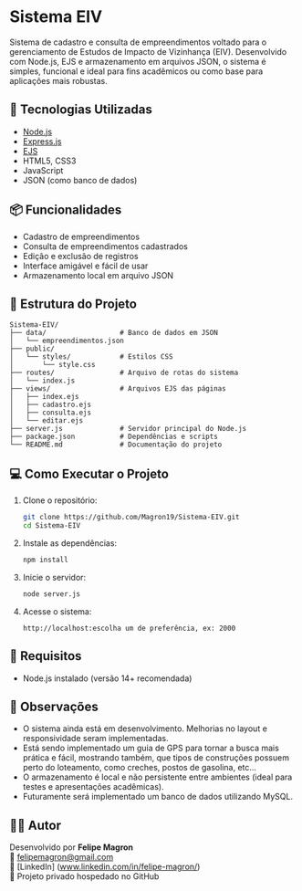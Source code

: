 # Sistema EIV

Sistema de cadastro e consulta de empreendimentos voltado para o gerenciamento de Estudos de Impacto de Vizinhança (EIV). Desenvolvido com Node.js, EJS e armazenamento em arquivos JSON, o sistema é simples, funcional e ideal para fins acadêmicos ou como base para aplicações mais robustas.

## 🚀 Tecnologias Utilizadas

- [Node.js](https://nodejs.org/)
- [Express.js](https://expressjs.com/)
- [EJS](https://ejs.co/)
- HTML5, CSS3
- JavaScript
- JSON (como banco de dados)

## 📦 Funcionalidades

- Cadastro de empreendimentos
- Consulta de empreendimentos cadastrados
- Edição e exclusão de registros
- Interface amigável e fácil de usar
- Armazenamento local em arquivo JSON

## 📁 Estrutura do Projeto

```
Sistema-EIV/
├── data/                  # Banco de dados em JSON
│   └── empreendimentos.json
├── public/
│   └── styles/            # Estilos CSS
│       └── style.css
├── routes/                # Arquivo de rotas do sistema
│   └── index.js
├── views/                 # Arquivos EJS das páginas
│   ├── index.ejs
│   ├── cadastro.ejs
│   ├── consulta.ejs
│   └── editar.ejs
├── server.js              # Servidor principal do Node.js
├── package.json           # Dependências e scripts
└── README.md              # Documentação do projeto
```

## 💻 Como Executar o Projeto

1. Clone o repositório:
   ```bash
   git clone https://github.com/Magron19/Sistema-EIV.git
   cd Sistema-EIV
   ```

2. Instale as dependências:
   ```bash
   npm install
   ```

3. Inicie o servidor:
   ```bash
   node server.js
   ```

4. Acesse o sistema:
   ```
   http://localhost:escolha um de preferência, ex: 2000
   ```

## 🔧 Requisitos

- Node.js instalado (versão 14+ recomendada)

## 📌 Observações

- O sistema ainda está em desenvolvimento. Melhorias no layout e responsividade seram implementadas.
- Está sendo implementado um guia de GPS para tornar a busca mais prática e fácil, mostrando também, que tipos de construções possuem perto do loteamento, como creches, postos de gasolina, etc...
- O armazenamento é local e não persistente entre ambientes (ideal para testes e apresentações acadêmicas).
- Futuramente será implementado um banco de dados utilizando MySQL.
  
## 👨‍💻 Autor

Desenvolvido por **Felipe Magron**  
📧 felipemagron@gmail.com  
🔗 [LinkedIn] (www.linkedin.com/in/felipe-magron/)  
🔐 Projeto privado hospedado no GitHub

